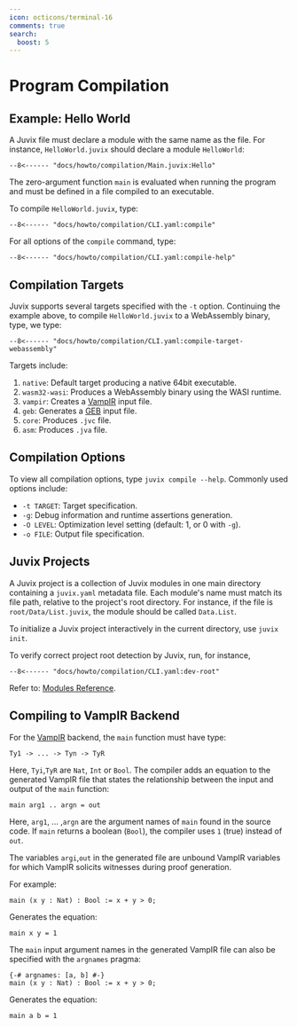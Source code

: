 ```yaml
---
icon: octicons/terminal-16
comments: true
search:
  boost: 5
---
```


# Program Compilation

## Example: Hello World

A Juvix file must declare a module with the same name as the file. For instance, `HelloWorld.juvix` should declare a module `HelloWorld`:

```juvix
--8<------ "docs/howto/compilation/Main.juvix:Hello"
```

The zero-argument function `main` is evaluated when running the program and must be defined in a file compiled to an executable.

To compile `HelloWorld.juvix`, type:

```shell
--8<------ "docs/howto/compilation/CLI.yaml:compile"
```

For all options of the `compile` command, type:

```shell
--8<------ "docs/howto/compilation/CLI.yaml:compile-help"
```

## Compilation Targets

Juvix supports several targets specified with the `-t` option. Continuing the example above, to compile `HelloWorld.juvix` to a WebAssembly binary, type, we type:

```shell
--8<------ "docs/howto/compilation/CLI.yaml:compile-target-webassembly"
```

Targets include:

1.  `native`: Default target producing a native 64bit executable.
2.  `wasm32-wasi`: Produces a WebAssembly binary using the WASI runtime.
3.  `vampir`: Creates a [VampIR](https://github.com/anoma/vamp-ir) input file.
4.  `geb`: Generates a [GEB](https://anoma.github.io/geb/) input file.
5.  `core`: Produces `.jvc` file.
6.  `asm`: Produces `.jva` file.

## Compilation Options

To view all compilation options, type `juvix compile --help`. Commonly used options include:

- `-t TARGET`: Target specification.
- `-g`: Debug information and runtime assertions generation.
- `-O LEVEL`: Optimization level setting (default: 1, or 0 with `-g`).
- `-o FILE`: Output file specification.

## Juvix Projects

A Juvix project is a collection of Juvix modules in one main directory
containing a `juvix.yaml` metadata file. Each module's name must match its file
path, relative to the project's root directory. For instance, if the file is
`root/Data/List.juvix`, the module should be called `Data.List`.

To initialize a Juvix project interactively in the current directory, use `juvix init`.

To verify correct project root detection by Juvix, run, for instance,

```shell
--8<------ "docs/howto/compilation/CLI.yaml:dev-root"
```

Refer to: [Modules Reference](../reference/language/modules.md).

## Compiling to VampIR Backend

For the [VampIR](https://github.com/anoma/vamp-ir) backend, the `main` function must have type:

```text
Ty1 -> ... -> Tyn -> TyR
```

Here, `Tyi`,`TyR` are `Nat`, `Int` or `Bool`. The compiler adds an equation to the generated VampIR file that states the relationship between the input and output of the `main` function:

```text
main arg1 .. argn = out
```

Here, `arg1`, ... ,`argn` are the argument names of `main` found in the source code. If `main` returns a boolean (`Bool`), the compiler uses `1` (true) instead of `out`.

The variables `argi`,`out` in the generated file are unbound VampIR variables for which VampIR solicits witnesses during proof generation.

For example:

```juvix
main (x y : Nat) : Bool := x + y > 0;
```

Generates the equation:

```text
main x y = 1
```

The `main` input argument names in the generated VampIR file can also be specified with the `argnames` pragma:

```juvix
{-# argnames: [a, b] #-}
main (x y : Nat) : Bool := x + y > 0;
```

Generates the equation:

```text
main a b = 1
```
